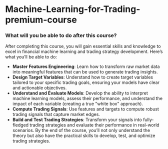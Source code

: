 # Machine-Learning-for-Trading-premium-course



### What will you be able to do after this course?
After completing this course, you will gain essential skills and knowledge to excel in financial machine learning and trading strategy development. Here’s what you’ll be able to do:
- **Master Features Engineering**: Learn how to transform raw market data into meaningful features that can be used to generate trading insights.
- **Design Target Variables**: Understand how to create target variables tailored to your specific trading goals, ensuring your models have clear and actionable objectives.
- **Understand and Evaluate Models**: Develop the ability to interpret machine learning models, assess their performance, and understand the impact of each variable (creating a true "white box" approach).
- **Compute Trading Signals**: Use features and targets to compute robust trading signals that capture market edges.
- **Build and Test Trading Strategies**: Transform your signals into fully-fledged trading strategies and evaluate their performance in real-world scenarios.
By the end of the course, you’ll not only understand the theory but also have the practical skills to develop, test, and optimize trading strategies.

